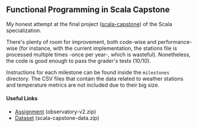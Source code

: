 ## Functional Programming in Scala Capstone

My honest attempt at the final project ([scala-capstone](https://www.coursera.org/learn/scala-capstone/home/welcome)) of
the Scala specialization.

There's plenty of room for improvement, both code-wise and performance-wise (for instance, with the current
implementation, the stations file is processed multiple times -once per year-, which is wasteful). Nonetheless, the code
is good enough to pass the grader's tests (10/10).

Instructions for each milestone can be found inside the `milestones` directory. The CSV files that contain the data
related to weather stations and temperature metrics are not included due to their big size.

#### Useful Links
- [Assignment](http://alaska.epfl.ch/~dockermoocs/capstone/observatory-v2.zip) (observatory-v2.zip)
- [Dataset](http://alaska.epfl.ch/files/scala-capstone-data.zip) (scala-capstone-data.zip)
